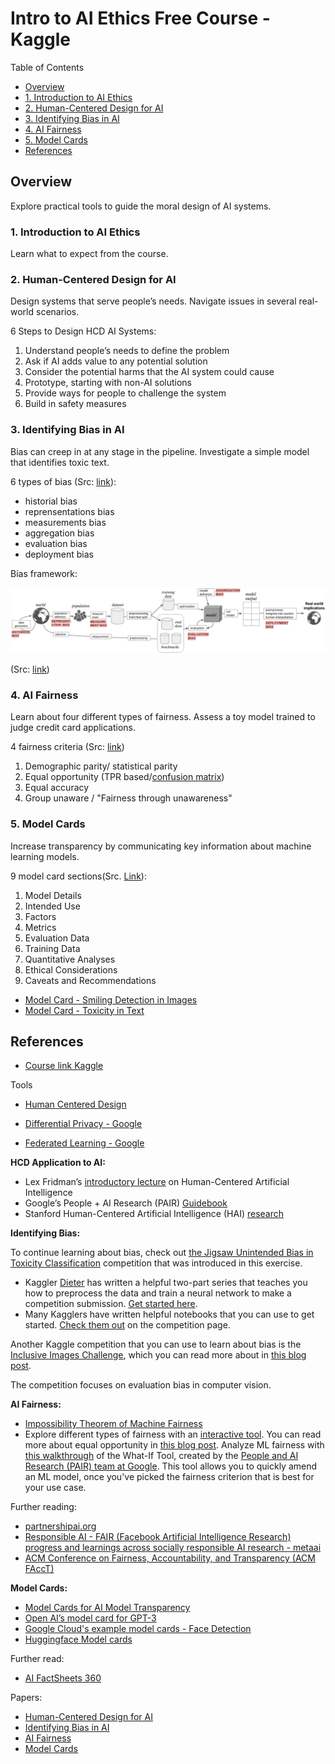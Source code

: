 # Intro to AI Ethics Free Course - Kaggle

Table of Contents

- [Overview](#overview)
- [1. Introduction to AI Ethics](#1-introduction-to-ai-ethics)
- [2. Human-Centered Design for AI](#2-human-centered-design-for-ai)
- [3. Identifying Bias in AI](#3-identifying-bias-in-ai)
- [4. AI Fairness](#4-ai-fairness)
- [5. Model Cards](#5-model-cards)
- [References](#references)


## Overview

Explore practical tools to guide the moral design of AI systems.

### 1. Introduction to AI Ethics

Learn what to expect from the course.

### 2. Human-Centered Design for AI

Design systems that serve people’s needs. Navigate issues in several real-world scenarios.

6 Steps to Design HCD AI Systems:

1. Understand people’s needs to define the problem
2. Ask if AI adds value to any potential solution
3. Consider the potential harms that the AI system could cause
4. Prototype, starting with non-AI solutions
5. Provide ways for people to challenge the system
6. Build in safety measures


### 3. Identifying Bias in AI

Bias can creep in at any stage in the pipeline. Investigate a simple model that identifies toxic text.

6 types of bias (Src: [link](https://arxiv.org/pdf/1901.10002.pdf)):
- historial bias
- reprensentations bias
- measurements bias
- aggregation bias
- evaluation bias
- deployment bias  

Bias framework:

![](./docs/bvArGRY.png)

(Src: [link](https://arxiv.org/pdf/1901.10002.pdf))

### 4. AI Fairness

Learn about four different types of fairness. Assess a toy model trained to judge credit card applications.

4 fairness criteria (Src: [link](https://arxiv.org/pdf/1710.03184.pdf))

1. Demographic parity/ statistical parity
2. Equal opportunity (TPR based/[confusion matrix](https://en.wikipedia.org/wiki/Confusion_matrix))
3. Equal accuracy
4. Group unaware / "Fairness through unawareness"


### 5. Model Cards

Increase transparency by communicating key information about machine learning models.

9 model card sections(Src. [Link](https://arxiv.org/pdf/1810.03993.pdf)): 

1. Model Details
2. Intended Use
3. Factors
4. Metrics
5. Evaluation Data
6. Training Data
7. Quantitative Analyses
8. Ethical Considerations
9. Caveats and Recommendations

- [Model Card - Smiling Detection in Images](https://github.com/Kaggle/learntools/blob/master/notebooks/ethics/pdfs/smiling_in_images_model_card.pdf)
- [Model Card - Toxicity in Text](https://github.com/Kaggle/learntools/blob/master/notebooks/ethics/pdfs/toxicity_in_text_model_card.pdf)




## References

- [Course link Kaggle](https://www.kaggle.com/learn/intro-to-ai-ethics)

Tools

- [Human Centered Design](https://en.wikipedia.org/wiki/Human-centered_design#:~:text=Human%2Dcentered%20design%20is%20an,and%20usability%20knowledge%20and%20techniques.)

- [Differential Privacy - Google](https://developers.googleblog.com/2019/09/enabling-developers-and-organizations.html)
- [Federated Learning - Google](https://blog.research.google/2017/04/federated-learning-collaborative.html)


**HCD Application to AI:**

- Lex Fridman’s [introductory lecture](https://www.youtube.com/watch?v=bmjamLZ3v8A) on Human-Centered Artificial Intelligence
- Google’s People + AI Research (PAIR) [Guidebook](https://pair.withgoogle.com/guidebook/)
- Stanford Human-Centered Artificial Intelligence (HAI) [research](https://hai.stanford.edu/research)


**Identifying Bias:**

To continue learning about bias, check out [the Jigsaw Unintended Bias in Toxicity Classification](https://www.kaggle.com/c/jigsaw-unintended-bias-in-toxicity-classification/overview) competition that was introduced in this exercise.

- Kaggler [Dieter](https://www.kaggle.com/christofhenkel) has written a helpful two-part series that teaches you how to preprocess the data and train a neural network to make a competition submission. [Get started here](https://www.kaggle.com/christofhenkel/how-to-preprocessing-for-glove-part1-eda).
- Many Kagglers have written helpful notebooks that you can use to get started. [Check them out](https://www.kaggle.com/c/jigsaw-unintended-bias-in-toxicity-classification/notebooks?sortBy=voteCount&group=everyone&pageSize=20&competitionId=12500) on the competition page.

Another Kaggle competition that you can use to learn about bias is the [Inclusive Images Challenge](https://www.kaggle.com/c/inclusive-images-challenge), which you can read more about in [this blog post](https://blog.research.google/2018/09/introducing-inclusive-images-competition.html). 

The competition focuses on evaluation bias in computer vision.


**AI Fairness:**

- [Impossibility Theorem of Machine Fairness](https://arxiv.org/abs/2007.06024)
- Explore different types of fairness with an [interactive tool](http://research.google.com/bigpicture/attacking-discrimination-in-ml/).
You can read more about equal opportunity in [this blog post](https://ai.googleblog.com/2016/10/equality-of-opportunity-in-machine.html).
Analyze ML fairness with [this walkthrough](https://pair-code.github.io/what-if-tool/learn/tutorials/walkthrough/) of the What-If Tool, created by the [People and AI Research (PAIR) team at Google](https://pair.withgoogle.com/). This tool allows you to quickly amend an ML model, once you've picked the fairness criterion that is best for your use case.

Further reading:

- [partnershipai.org](https://partnershiponai.org/search/?search=fairness)
- [Responsible AI - FAIR (Facebook Artificial Intelligence Research) progress and learnings across socially responsible AI research - metaai](https://ai.meta.com/blog/fair-progress-and-learnings-across-socially-responsible-ai-research/)
- [ACM Conference on Fairness, Accountability, and Transparency (ACM FAccT)](https://facctconference.org/)


**Model Cards:**

- [Model Cards for AI Model Transparency](https://blog.salesforceairesearch.com/model-cards-for-ai-model-transparency/)
- [Open AI’s model card for GPT-3](https://github.com/openai/gpt-3/blob/master/model-card.md)
- [Google Cloud's example model cards - Face Detection](https://modelcards.withgoogle.com/face-detection)
- [Huggingface Model cards](https://huggingface.co/docs/hub/model-cards)

Further read: 
- [AI FactSheets 360](https://aifs360.res.ibm.com/)

Papers: 

- [Human-Centered Design for AI](/docs/papers/)
- [Identifying Bias in AI](/docs/papers/)
- [AI Fairness](/docs/papers/)
- [Model Cards](/docs/papers/)





